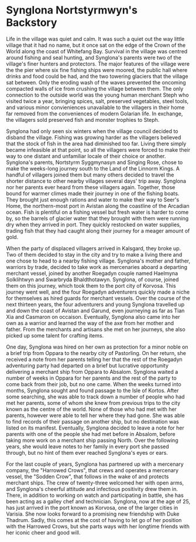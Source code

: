 # Synglona Nortstyrmwyn's Backstory

Life in the village was quiet and calm. It was such a quiet out the way little village that it had no name, but it once sat on the edge of the Crown of the World along the coast of Whitefang Bay. Survival in the village was centred around fishing and seal hunting, and Synglona's parents were two of the village's finer hunters and protectors. The major features of the village were the the pier where six fine fishing ships were moored, the public hall where drinks and food could be had, and the two towering glaciers that the village sat between. Only the eroding wash of the waves prevented the oncoming compacted walls of ice from crushing the village between them. The only connection to the outside world was the young human merchant Steph who visited twice a year, bringing spices, salt, preserved vegetables, steel tools, and various minor convieniences unavailable to the villagers in their home far removed from the conveniences of modern Golarian life. In exchange, the villagers sold preserved fish and monster trophies to Steph.

Synglona had only seen six winters when the village council decided to disband the village. Fishing was growing harder as the villagers believed that the stock of fish in the area had diminished too far. Living there simply became infeasible at that point, so all the villagers were forced to make their way to one distant and unfamiliar locale of their choice or another. Synglona's parents, Nortstyrm Syggmynasyn and Singing Rose, chose to make the weeks-long journey south to the Land of the Linnorm Kings. A handful of villagers joined them but many others decided to travel the shorter distance to other nearby villages several days' trip away. Synglona nor her parents ever heard from these villagers again. Together, those bound for warmer climes made their journey in one of the fishing boats. They brought just enough rations and water to make their way to Seer's Home, the northern-most port in Avistan along the coastline of the Arcadian ocean. Fish is plentiful on a fishing vessel but fresh water is harder to come by, so the barrels of glacier water that they brought with them were running dry when they arrived in port. They quickly restocked on water supplies, trading fish that they had caught along their journey for a meager amount of gold.

When the party of displaced villagers arrived in Kalsgard, they broke up. Two of them decided to stay in the city and try to make a living there and one chose to head to a nearby fishing village. Synglona's mother and father, warriors by trade, decided to take work as mercenaries aboard a departing merchant vessel, joined by another Roegadyn couple named Haelmyna Solklihtwyn and Swarbryda Bhaldthotawyn. Synglona, of course, joined them on this journey, which took them to the port city of Korvosa. This journey went well, and the four Roegadyn adventurers quickly made a niche for themselves as hired guards for merchant vessels. Over the course of the next thirteen years, the four adventurers and young Synglona travelled up and down the coast of Avistan and Garund, even journeying as far as Tian Xia and Casmaron on occaison. Eventually, Synglona also came into her own as a warrior and learned the way of the axe from her mother and father. From the merchants and artisans she met on her journeys, she also picked up some talent for crafting items.

One day, Synglona was hired on her own as protection for a minor noble on a brief trip from Oppara to the nearby city of Pastorling. On her return, she received a note from her parents telling her that the rest of the Roegadyn adventuring party had departed on a brief but lucrative opportunity delivering a merchant ship from Oppara to Absalom. Synglona waited a number of weeks in Oppara for her parents and the rest of the party to come back from their job, but no one came. When the weeks turned into months, Synglona sought and found passage to the Isle of Kortos. After some searching, she was able to track down a number of people who had met her parents, some of whom she knew from previous trips to the city known as the centre of the world. None of those who had met with her parents, however were able to tell her where they had gone. She was able to find records of their passage on another ship, but no destination was listed on its manifest. Eventually, Synglona decided to leave a note for her parents with one of the people she had met before in Absalom, before taking more work on a merchant ship passing North. Over the following years, she would leave notes to her family in every port she passed through, but no hint of them ever reached Synglona's eyes or ears.

For the last couple of years, Synglona has partnered up with a mercenary company, the "Harrowed Crows", that crews and operates a mercenary vessel, the "Sodden Crow", that follows in the wake of and protects merchant ships. The crew of twenty-three welcomed her with open arms, and Synglona's cheerful attitude and infectious positivity drew them in. There, in addition to working on watch and participating in battle, she has been acting as a galley chef and technician. Synglona, now at the age of 25, has just arrived in the port known as Korvosa, one of the larger cities in Varisia. She now looks forward to a promising new friendship with Duke Thadrum. Sadly, this comes at the cost of having to let go of her position with the Harrowed Crows, but she parts ways with her longtime friends with her iconic cheer and good will.
